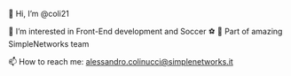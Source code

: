 👋   Hi, I’m @coli21

👀   I’m interested in Front-End development and Soccer ⚽️
🏢   Part of amazing SimpleNetworks team

📫   How to reach me: alessandro.colinucci@simplenetworks.it

